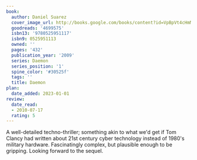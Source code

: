 ```yaml
---
book:
  author: Daniel Suarez
  cover_image_url: http://books.google.com/books/content?id=VpBpVt4cHmMC&printsec=frontcover&img=1&zoom=1&edge=curl&source=gbs_api
  goodreads: '4699575'
  isbn13: '9780525951117'
  isbn9: 0525951113
  owned: ''
  pages: '432'
  publication_year: '2009'
  series: Daemon
  series_position: '1'
  spine_color: '#30525f'
  tags: ''
  title: Daemon
plan:
  date_added: 2023-01-01
review:
  date_read:
  - 2010-07-17
  rating: 5
---
```


A well-detailed techno-thriller; something akin to what we'd get if Tom Clancy had written about 21st century cyber technology instead of 1980's military hardware.  Fascinatingly complex, but plausible enough to be gripping.  Looking forward to the sequel.
